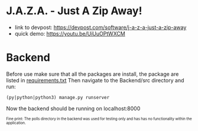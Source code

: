 # J.A.Z.A. - Just A Zip Away!

* link to devpost: https://devpost.com/software/j-a-z-a-just-a-zip-away
* quick demo: https://youtu.be/UiUuOPtWXCM

# Backend

Before use make sure that all the packages are install, the package are listed in [requirements.txt](requirements.txt)
Then navigate to the Backend/src directory and run:

```
(py|python|python3) manage.py runserver
```

Now the backend should be running on localhost:8000

<sub><sup>Fine print: The polls directory in the backend was used for testing only and has has no functionality within the application.</sup></sub>
